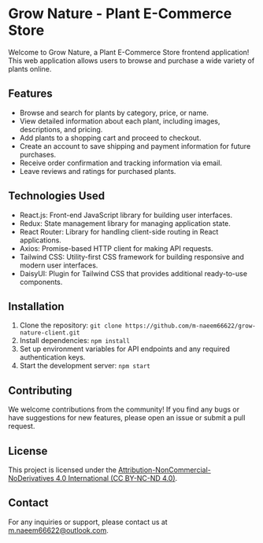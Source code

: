 # Grow Nature - Plant E-Commerce Store

Welcome to Grow Nature, a Plant E-Commerce Store frontend application! This web application allows users to browse and purchase a wide variety of plants online.

## Features

- Browse and search for plants by category, price, or name.
- View detailed information about each plant, including images, descriptions, and pricing.
- Add plants to a shopping cart and proceed to checkout.
- Create an account to save shipping and payment information for future purchases.
- Receive order confirmation and tracking information via email.
- Leave reviews and ratings for purchased plants.

## Technologies Used

- React.js: Front-end JavaScript library for building user interfaces.
- Redux: State management library for managing application state.
- React Router: Library for handling client-side routing in React applications.
- Axios: Promise-based HTTP client for making API requests.
- Tailwind CSS: Utility-first CSS framework for building responsive and modern user interfaces.
- DaisyUI: Plugin for Tailwind CSS that provides additional ready-to-use components.

## Installation

1. Clone the repository: `git clone https://github.com/m-naeem66622/grow-nature-client.git`
2. Install dependencies: `npm install`
3. Set up environment variables for API endpoints and any required authentication keys.
4. Start the development server: `npm start`

## Contributing

We welcome contributions from the community! If you find any bugs or have suggestions for new features, please open an issue or submit a pull request.

## License

This project is licensed under the [Attribution-NonCommercial-NoDerivatives 4.0 International (CC BY-NC-ND 4.0)](LICENSE).

## Contact

For any inquiries or support, please contact us at [m.naeem66622@outlook.com](mailto:m.naeem66622@outlook.com).
